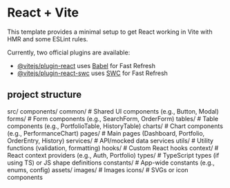 # React + Vite

This template provides a minimal setup to get React working in Vite with HMR and some ESLint rules.

Currently, two official plugins are available:

- [@vitejs/plugin-react](https://github.com/vitejs/vite-plugin-react/blob/main/packages/plugin-react) uses [Babel](https://babeljs.io/) for Fast Refresh
- [@vitejs/plugin-react-swc](https://github.com/vitejs/vite-plugin-react/blob/main/packages/plugin-react-swc) uses [SWC](https://swc.rs/) for Fast Refresh

## project structure

src/
  components/
    common/      # Shared UI components (e.g., Button, Modal)
    forms/       # Form components (e.g., SearchForm, OrderForm)
    tables/      # Table components (e.g., PortfolioTable, HistoryTable)
    charts/      # Chart components (e.g., PerformanceChart)
  pages/         # Main pages (Dashboard, Portfolio, OrderEntry, History)
  services/      # API/mocked data services
  utils/         # Utility functions (validation, formatting)
  hooks/         # Custom React hooks
  context/       # React context providers (e.g., Auth, Portfolio)
  types/         # TypeScript types (if using TS) or JS shape definitions
  constants/     # App-wide constants (e.g., enums, config)
  assets/
    images/      # Images
    icons/       # SVGs or icon components
